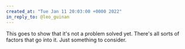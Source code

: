 ```yaml
---
created_at: "Tue Jan 11 20:03:00 +0000 2022"
in_reply_to: @leo_guinan
---
```


This goes to show that it's not a problem solved yet. There's all sorts of factors that go into it. Just something to consider.
